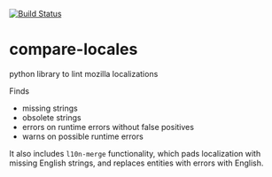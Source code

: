 [![Build Status](https://travis-ci.org/Pike/compare-locales.svg?branch=master)](https://travis-ci.org/Pike/compare-locales)
# compare-locales
python library to lint mozilla localizations

Finds
* missing strings
* obsolete strings
* errors on runtime errors without false positives
* warns on possible runtime errors

It also includes `l10n-merge` functionality, which pads localization with missing English strings,
and replaces entities with errors with English.
